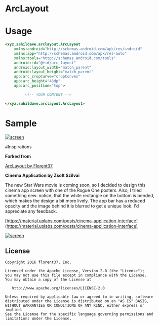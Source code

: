 # ArcLayout

# Usage

```xml
<xyz.sahildave.arclayout.ArcLayout
    xmlns:android="http://schemas.android.com/apk/res/android"
    xmlns:app="http://schemas.android.com/apk/res-auto"
    xmlns:tools="http://schemas.android.com/tools"
    android:id="@+id/arc_layout"
    android:layout_width="match_parent"
    android:layout_height="match_parent"
    app:arc_cropCurve="cropConvex"
    app:arc_height="48dp"
    app:arc_position="top">

         <!-- YOUR CONTENT -->

</xyz.sahildave.arclayout.ArcLayout>
```

# Sample

[![screen](https://raw.githubusercontent.com/sahildave/ArcLayout/master/media/sample.png)](https://www.github.com/sahildave/ArcLayout)


#Inspirations

**Forked from**

[ArcLayout by Florent37](https://github.com/florent37/ArcLayout)

**Cinema Application by Zsolt Szilvai**

The new Star Wars movie is coming soon, so I decided to design this cinema app screen with one of the Rogue One posters. 
Also, I tried something new: notice, that the white rectangle on the bottom is bended, which makes the design a bit more lively. The app bar has a reduced opacity and the image behind it is blurred to get a unique look. 
I'd appreciate any feedback.

[https://material.uplabs.com/posts/cinema-application-interface](https://material.uplabs.com/posts/cinema-application-interface)

[![screen](https://raw.githubusercontent.com/florent37/ArcLayout/master/media/materialup.png)](https://material.uplabs.com/posts/cinema-application-interface)

License
--------

    Copyright 2016 florent37, Inc.

    Licensed under the Apache License, Version 2.0 (the "License");
    you may not use this file except in compliance with the License.
    You may obtain a copy of the License at

       http://www.apache.org/licenses/LICENSE-2.0

    Unless required by applicable law or agreed to in writing, software
    distributed under the License is distributed on an "AS IS" BASIS,
    WITHOUT WARRANTIES OR CONDITIONS OF ANY KIND, either express or implied.
    See the License for the specific language governing permissions and
    limitations under the License.

